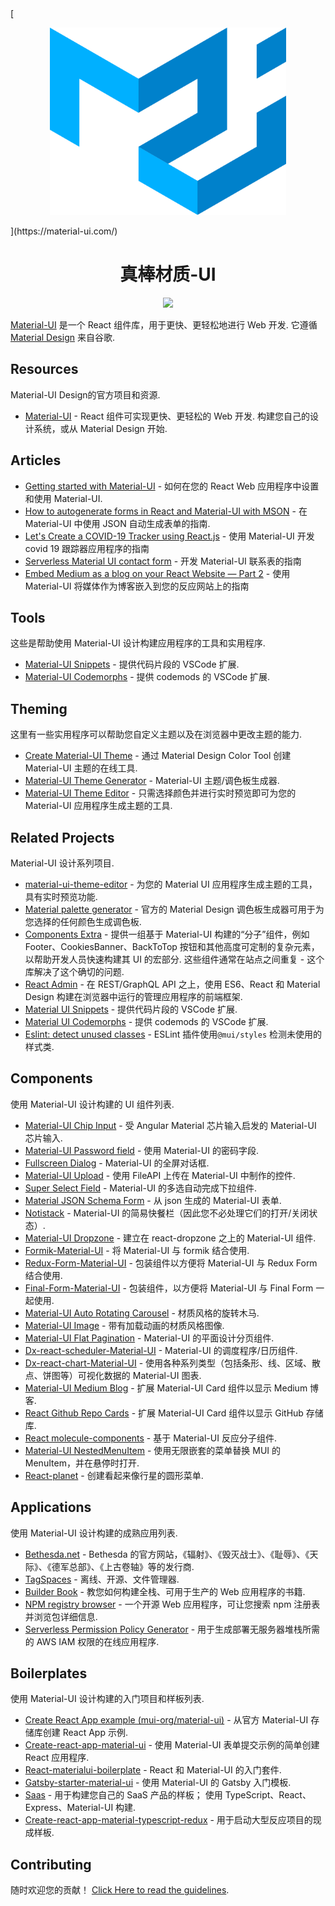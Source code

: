 <div class="github-widget" data-repo="nadunindunil/awesome-material-ui"></div>
<script async src="https://pagead2.googlesyndication.com/pagead/js/adsbygoogle.js"></script><ins class="adsbygoogle" style="display:block" data-ad-client="ca-pub-6890694312814945" data-ad-slot="5473692530" data-ad-format="auto"  data-full-width-responsive="true"></ins><script>(adsbygoogle = window.adsbygoogle || []).push({});</script>
[<p align="center"><img src="https://raw.githubusercontent.com/nadunindunil/awesome-material-ui/master/material-ui-logo.svg" height=300></p>](https://material-ui.com/)

<h1 align="center">真棒材质-UI</h1>

[<p align="center"><img src="https://awesome.re/badge.svg" height=20></p>](https://raw.githubusercontent.com/sindresorhus/awesome)

[Material-UI](https://material-ui.com/) 是一个 React 组件库，用于更快、更轻松地进行 Web 开发. 它遵循 [Material Design](https://material.io/design/introduction/) 来自谷歌.



## Resources

Material-UI Design的官方项目和资源.

- [Material-UI](https://material-ui.com/)  - React 组件可实现更快、更轻松的 Web 开发. 构建您自己的设计系统，或从 Material Design 开始.

## Articles

- [Getting started with Material-UI](https://medium.com/codingthesmartway-com-blog/getting-started-with-material-ui-for-react-material-design-for-react-364b2688b555) - 如何在您的 React Web 应用程序中设置和使用 Material-UI.
- [How to autogenerate forms in React and Material-UI with MSON](https://medium.com/free-code-camp/how-to-autogenerate-forms-in-react-and-material-ui-with-mson-5771b1b7e739) - 在 Material-UI 中使用 JSON 自动生成表单的指南.
- [Let's Create a COVID-19 Tracker using React.js](https://towardsdatascience.com/lets-create-a-covid-19-tracker-using-react-js-5a3a0265a633) - 使用 Material-UI 开发 covid 19 跟踪器应用程序的指南
- [Serverless Material UI contact form](https://medium.com/design-bootcamp/serverless-material-ui-contact-form-55296e107609) - 开发 Material-UI 联系表的指南
- [Embed Medium as a blog on your React Website — Part 2](https://medium.com/datadriveninvestor/embed-medium-as-a-blog-on-your-react-website-part-2-187db2b60a59) - 使用 Material-UI 将媒体作为博客嵌入到您的反应网站上的指南

## Tools

这些是帮助使用 Material-UI 设计构建应用程序的工具和实用程序.

- [Material-UI Snippets](https://marketplace.visualstudio.com/items?itemName=vscodeshift.material-ui-snippets) - 提供代码片段的 VSCode 扩展.
- [Material-UI Codemorphs](https://marketplace.visualstudio.com/items?itemName=vscodeshift.material-ui-codemorphs) - 提供 codemods 的 VSCode 扩展.

## Theming

这里有一些实用程序可以帮助您自定义主题以及在浏览器中更改主题的能力.

- [Create Material-UI Theme](https://github.com/react-theming/create-mui-theme) - 通过 Material Design Color Tool 创建 Material-UI 主题的在线工具.
- [Material-UI Theme Generator](https://cimdalli.github.io/mui-theme-generator/) - Material-UI 主题/调色板生成器.
- [Material-UI Theme Editor](https://in-your-saas.github.io/material-ui-theme-editor/) - 只需选择颜色并进行实时预览即可为您的 Material-UI 应用程序生成主题的工具.

## Related Projects

Material-UI 设计系列项目.

- [material-ui-theme-editor](https://in-your-saas.github.io/material-ui-theme-editor/) - 为您的 Material UI 应用程序生成主题的工具，具有实时预览功能.
- [Material palette generator](https://m2.material.io/inline-tools/color/) - 官方的 Material Design 调色板生成器可用于为您选择的任何颜色生成调色板.
- [Components Extra](https://github.com/alexandre-lelain/components-extra)  - 提供一组基于 Material-UI 构建的“分子”组件，例如 Footer、CookiesBanner、BackToTop 按钮和其他高度可定制的复杂元素，以帮助开发人员快速构建其 UI 的宏部分. 这些组件通常在站点之间重复 - 这个库解决了这个确切的问题.
- [React Admin](https://marmelab.com/react-admin/) - 在 REST/GraphQL API 之上，使用 ES6、React 和 Material Design 构建在浏览器中运行的管理应用程序的前端框架.
- [Material UI Snippets](https://marketplace.visualstudio.com/items?itemName=vscodeshift.material-ui-snippets) - 提供代码片段的 VSCode 扩展.
- [Material UI Codemorphs](https://marketplace.visualstudio.com/items?itemName=vscodeshift.material-ui-codemorphs) - 提供 codemods 的 VSCode 扩展.
- [Eslint: detect unused classes](https://github.com/jens-ox/eslint-plugin-material-ui-unused-classes) - ESLint 插件使用`@mui/styles` 检测未使用的样式类.

## Components

使用 Material-UI 设计构建的 UI 组件列表.

- [Material-UI Chip Input](https://github.com/TeamWertarbyte/material-ui-chip-input) - 受 Angular Material 芯片输入启发的 Material-UI 芯片输入.
- [Material-UI Password field](https://github.com/TeamWertarbyte/material-ui-password-field) - 使用 Material-UI 的密码字段.
- [Fullscreen Dialog](https://github.com/TeamWertarbyte/material-ui-fullscreen-dialog) - Material-UI 的全屏对话框.
- [Material-UI Upload](https://github.com/corpix/material-ui-upload) - 使用 FileAPI 上传在 Material-UI 中制作的控件.
- [Super Select Field](https://github.com/Sharlaan/material-ui-superselectfield) - Material-UI 的多选自动完成下拉组件.
- [Material JSON Schema Form](https://github.com/nadunindunil/material-jsonschema-form) - 从 json 生成的 Material-UI 表单.
- [Notistack](https://github.com/iamhosseindhv/notistack) - Material-UI 的简易快餐栏（因此您不必处理它们的打开/关闭状态）.
- [Material-UI Dropzone](https://github.com/Yuvaleros/material-ui-dropzone) - 建立在 react-dropzone 之上的 Material-UI 组件.
- [Formik-Material-UI](https://github.com/stackworx/formik-material-ui) - 将 Material-UI 与 formik 结合使用.
- [Redux-Form-Material-UI](https://github.com/erikras/redux-form-material-ui) - 包装组件以方便将 Material-UI 与 Redux Form 结合使用.
- [Final-Form-Material-UI](https://github.com/Deadly0/final-form-material-ui) - 包装组件，以方便将 Material-UI 与 Final Form 一起使用.
- [Material-UI Auto Rotating Carousel](https://mui.wertarbyte.com/#material-auto-rotating-carousel) - 材质风格的旋转木马.
- [Material-UI Image](https://mui.wertarbyte.com/#material-ui-image) - 带有加载动画的材质风格图像.
- [Material-UI Flat Pagination](https://github.com/szmslab/material-ui-flat-pagination) - Material-UI 的平面设计分页组件.
- [Dx-react-scheduler-Material-UI](https://devexpress.github.io/devextreme-reactive/react/scheduler/) - Material-UI 的调度程序/日历组件.
- [Dx-react-chart-Material-UI](https://devexpress.github.io/devextreme-reactive/react/chart/) - 使用各种系列类型（包括条形、线、区域、散点、饼图等）可视化数据的 Material-UI 图表.
- [Material-UI Medium Blog](https://github.com/sabesansathananthan/material-ui-medium-blog) - 扩展 Material-UI Card 组件以显示 Medium 博客.
- [React Github Repo Cards](https://github.com/sabesansathananthan/react-github-repo-cards) - 扩展 Material-UI Card 组件以显示 GitHub 存储库.
- [React molecule-components](https://github.com/alexandre-lelain/components-extra) - 基于 Material-UI 反应分子组件.
- [Material-UI NestedMenuItem](https://github.com/azmenak/material-ui-nested-menu-item) - 使用无限嵌套的菜单替换 MUI 的 MenuItem，并在悬停时打开.
- [React-planet](https://github.com/innFactory/react-planet) - 创建看起来像行星的圆形菜单.


## Applications

使用 Material-UI 设计构建的成熟应用列表.

- [Bethesda.net](https://bethesda.net/) - Bethesda 的官方网站，《辐射》、《毁灭战士》、《耻辱》、《天际》、《德军总部》、《上古卷轴》等的发行商.
- [TagSpaces](https://www.tagspaces.org/) - 离线、开源、文件管理器.
- [Builder Book](https://builderbook.org/) - 教您如何构建全栈、可用于生产的 Web 应用程序的书籍.
- [NPM registry browser](https://topheman.github.io/npm-registry-browser/) - 一个开源 Web 应用程序，可让您搜索 npm 注册表并浏览包详细信息.
- [Serverless Permission Policy Generator](https://github.com/Open-SL/serverless-permission-generator) - 用于生成部署无服务器堆栈所需的 AWS IAM 权限的在线应用程序.

## Boilerplates

使用 Material-UI 设计构建的入门项目和样板列表.

- [Create React App example (mui-org/material-ui)](https://github.com/mui-org/material-ui/tree/master/examples/create-react-app) - 从官方 Material-UI 存储库创建 React App 示例.
- [Create-react-app-material-ui](https://github.com/katopz/create-react-app-material-ui) - 使用 Material-UI 表单提交示例的简单创建 React 应用程序.
- [React-materialui-boilerplate](https://github.com/syedabuthahirm/react-materialui-boilerplate) - React 和 Material-UI 的入门套件.
- [Gatsby-starter-material-ui](https://github.com/nareshbhatia/gatsby-starter-material-ui) - 使用 Material-UI 的 Gatsby 入门模板.
- [Saas](https://github.com/async-labs/saas)  - 用于构建您自己的 SaaS 产品的样板； 使用 TypeScript、React、Express、Material-UI 构建.
- [Create-react-app-material-typescript-redux](https://github.com/innFactory/create-react-app-material-typescript-redux) - 用于启动大型反应项目的现成样板.

## Contributing

随时欢迎您的贡献！ [Click Here to read the guidelines](https://github.com/nadunindunil/awesome-material-ui/blob/master/contributing.md).
